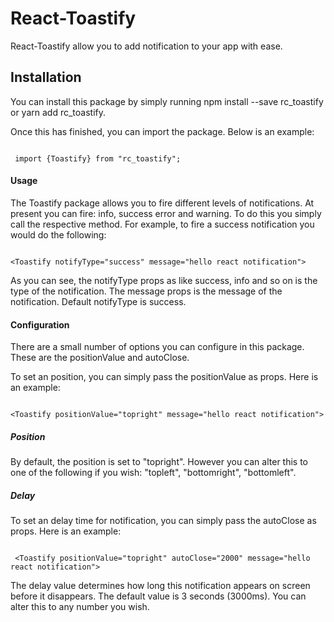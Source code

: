 # React-Toastify

React-Toastify allow you to add notification to your app with ease.

## Installation

You can install this package by simply running npm install --save  rc_toastify or yarn add  rc_toastify.

Once this has finished, you can import the package. Below is an example:

```

 import {Toastify} from "rc_toastify";

 ```



####  Usage

The Toastify package allows you to fire different levels of notifications. At present you can fire: info, success error and warning. To do this you simply call the respective method. For example, to fire a success notification you would do the following:

```

<Toastify notifyType="success" message="hello react notification">

```



As you can see, the notifyType props as like success, info and so on  is the type of the notification. The message props is the message of the notification. Default notifyType is success.

#### Configuration


There are a small number of options you can configure in this package. These are the positionValue and autoClose.

To set an position, you can simply pass the positionValue as props. Here is an example:


```

<Toastify positionValue="topright" message="hello react notification">

```


##### Position

By default, the position is set to "topright". However you can alter this to one of the following if you wish: "topleft", "bottomright", "bottomleft".

##### Delay

To set an delay time  for notification, you can simply pass the autoClose as props. Here is an example:

```

 <Toastify positionValue="topright" autoClose="2000" message="hello react notification">

 ```


The delay value determines how long this notification appears on screen before it disappears. The default value is 3 seconds (3000ms). You can alter this to any number you wish.
